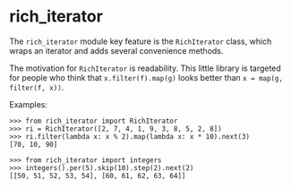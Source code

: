 rich_iterator
=============

The `rich_iterator` module key feature is the `RichIterator` class, which
wraps an iterator and adds several convenience methods.

The motivation for `RichIterator` is readability. This little library is
targeted for people who think that `x.filter(f).map(g)` looks better than
`x = map(g, filter(f, x))`.
   
Examples:

    >>> from rich_iterator import RichIterator
    >>> ri = RichIterator([2, 7, 4, 1, 9, 3, 8, 5, 2, 8])
    >>> ri.filter(lambda x: x % 2).map(lambda x: x * 10).next(3)
    [70, 10, 90]

    >>> from rich_iterator import integers
    >>> integers().per(5).skip(10).step(2).next(2)
    [[50, 51, 52, 53, 54], [60, 61, 62, 63, 64]]

